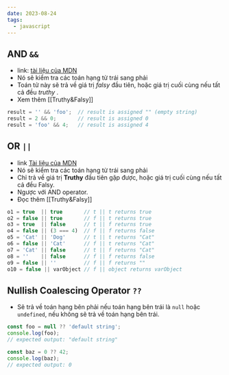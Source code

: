 ```yaml
---
date: 2023-08-24
tags:
  - javascript
---
```


## AND `&&`

- link: [tài liệu của MDN](https://developer.mozilla.org/en-US/docs/Web/JavaScript/Reference/Operators/Logical_AND)
- Nó sẽ kiểm tra các toán hạng từ trái sang phải
- Toán tử này sẽ trả về giá trị *falsy* đầu tiên, hoặc giá trị cuối cùng nếu tất cả đều *truthy* .
- Xem thêm [[Truthy&Falsy]]

```js
result = '' && 'foo';  // result is assigned "" (empty string)
result = 2 && 0;       // result is assigned 0
result = 'foo' && 4;   // result is assigned 4

```

## OR `||`

- link [Tài liệu của MDN](https://developer.mozilla.org/en-US/docs/Web/JavaScript/Reference/Operators/Logical_OR)
- Nó sẽ kiểm tra các toán hạng từ trái sang phải
- Chỉ trả về giá trị **Truthy** đầu tiên gặp được, hoặc giá trị cuối cùng nếu tất cả đều Falsy.
- Ngược với AND operator.
- Đọc thêm [[Truthy&Falsy]]

```js
o1 = true  || true       // t || t returns true
o2 = false || true       // f || t returns true
o3 = true  || false      // t || f returns true
o4 = false || (3 === 4)  // f || f returns false
o5 = 'Cat' || 'Dog'      // t || t returns "Cat"
o6 = false || 'Cat'      // f || t returns "Cat"
o7 = 'Cat' || false      // t || f returns "Cat"
o8 = ''    || false      // f || f returns false
o9 = false || ''         // f || f returns ""
o10 = false || varObject // f || object returns varObject

```


## Nullish Coalescing Operator `??`

- Sẽ trả về toán hạng bên phải nếu toán hạng bên trái là `null` hoặc `undefined`, nếu không sẽ trả về toán hạng bên trái.

```js
const foo = null ?? 'default string';
console.log(foo);
// expected output: "default string"

const baz = 0 ?? 42;
console.log(baz);
// expected output: 0

```
